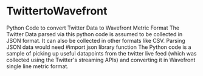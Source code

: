 # TwittertoWavefront
Python Code to convert Twitter Data to Wavefront Metric Format
The Twitter Data parsed via this python code is assumed to be collected in JSON format. It can also be collected in other formats like CSV.
Parsing JSON data would need #import json library function
The Python code is a sample of picking up useful datapoints from the twitter live feed (which was collected using the Twitter's streaming APIs) and converting it in Wavefront single line metric format.
